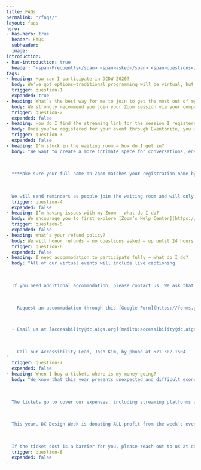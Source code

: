 ```yaml
---
title: FAQs
permalink: "/faqs/"
layout: faqs
hero:
- has-hero: true
  header: FAQs
  subheader: 
  image: 
introduction:
- has-introduction: true
  header: "<span>Frequently</span> <span>asked</span> <span>questions</span>"
faqs:
- heading: How can I participate in DCDW 2020?
  body: We've got options—traditional programming will be virtual, but we also offer self-guided events. All virtual events will be streamed live via Zoom or Zoom Webinar. Each event is ticketed separately to ensure you aren’t paying for any events you don’t want to attend. We’re also hosting a number of free self-guided events that you can participate in based on your own schedule. These are designed to get you outside and away from your computer, safely exploring the city. (Please wear a mask and socially distance!)
  trigger: question-1
  expanded: true
- heading: What’s the best way for me to join to get the most out of my event?
  body: We strongly recommend you join your Zoom session via your computer so you can easily view the presenter and any visuals they may share. Download the Zoom app ahead of time (it’s free!) to make joining your events as smoothly as possible. You can also join through your browser.
  trigger: question-2
  expanded: false
- heading: How do I find the streaming link for the session I registered for?
  body: Once you’ve registered for your event through Eventbrite, you will receive an email with a link to the live stream. You will receive the link again shortly before the event starts so it’s at the top of your inbox. If you have any trouble finding the Zoom link for your event, please contact us in the hour leading up to the start time.
  trigger: question-3
  expanded: false
- heading: I’m stuck in the waiting room — how do I get in?
  body: "We want to create a more intimate space for conversations, ensuring only those who register the event can join.
  
  
  
  ***Make sure your full name on Zoom matches your registration name by hovering over your name in the participant list, selecting “More”, then “Rename.”*** If you have dialed in by phone, please send us an email immediately with your event name and phone number in the subject of the email. 
  
  
  
  We will send reminders as people join the waiting room and will only admit those whose display name matches our registration list. "
  trigger: question-4
  expanded: false
- heading: I’m having issues with my Zoom — what do I do?
  body: We encourage you to first explore [Zoom’s Help Center](https://support.zoom.us/hc/en-us/articles/206175806). If you aren’t able to resolve the issue that way, please reach out to us.
  trigger: question-5
  expanded: false
- heading: What’s your refund policy?
  body: We will honor refunds – no questions asked – up until 24 hours before your event start time. We will not honor refunds for technical difficulties unless you reach out to us at the start of the event to see if we can help troubleshoot your issue (we’ll likely ask to see what steps from Zoom’s guide you’ve tried to start). We will not offer refunds if you aren’t admitted from the waiting room because your display name did not match our registration list.
  trigger: question-6
  expanded: false
- heading: I need accommodation to participate fully — what do I do?
  body: "All of our virtual events will include live captioning.
  
  
  
  If you need additional accommodation, please contact us. We ask that you  request your accommodation as early as possible, as we may not be able to fulfill all requests made after September 15. We honor your privacy and no identifying information (i.e. your name) is required to request an accomodation.
  
  
  
  - Request an accommodation through this [Google Form](https://forms.gle/gAQviAo5cTwWYGWV6)



  - Email us at [accessbility@dc.aiga.org](mailto:accessibility@dc.aiga.org)
  
  
  
  - Call our Accessibility Lead, Josh Kim, by phone at 571-302-1504
"
  trigger: question-7
  expanded: false
- heading: When I buy a ticket, where is my money going?
  body: "We know that this year presents unexpected and difficult economic hardship for many of us. We don’t want cost to be a barrier for entry for anyone, so we’ve tried to make our programming as affordable as possible.  
  
  
  
  The tickets go to cover our expenses, including streaming platforms and for live closed captioning. We’re also doing a revenue share to ensure all of our speakers receive some compensation for bringing their talent, expertise, and time to our community.
  
  

  This year, DC Design Week is donating ALL profit from the week's events to the Design Continuum Fund, which helps launch the next generation of talented artists and designers by offering financial support for minority and economically disadvantaged students. In addition to DCDW's contribution, AIGA DC will continue pledging 10% of all our event revenue to the scholarship fund, too.
  
  
  
  If the ticket cost is a barrier for you, please reach out to us at designweek@dc.aiga.org and we will offer discounted or free entry, no questions asked."
  trigger: question-8
  expanded: false
---
```


